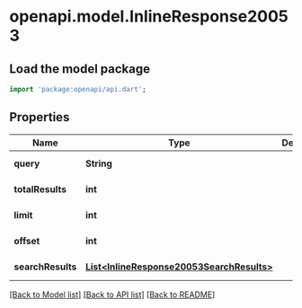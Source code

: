 # openapi.model.InlineResponse20053

## Load the model package
```dart
import 'package:openapi/api.dart';
```

## Properties
Name | Type | Description | Notes
------------ | ------------- | ------------- | -------------
**query** | **String** |  | [default to null]
**totalResults** | **int** |  | [default to null]
**limit** | **int** |  | [default to null]
**offset** | **int** |  | [default to null]
**searchResults** | [**List&lt;InlineResponse20053SearchResults&gt;**](InlineResponse20053SearchResults.md) |  | [default to []]

[[Back to Model list]](../README.md#documentation-for-models) [[Back to API list]](../README.md#documentation-for-api-endpoints) [[Back to README]](../README.md)


